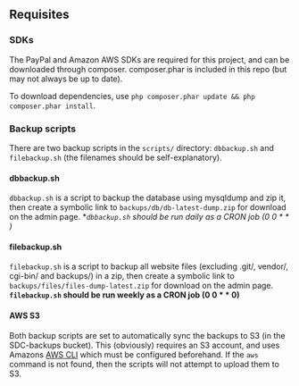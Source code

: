 ## Requisites

### SDKs

The PayPal and Amazon AWS SDKs are required for this project, and can be downloaded through composer. composer.phar is included in this repo (but may not always be up to date).

To download dependencies, use `php composer.phar update && php composer.phar install`.


### Backup scripts

There are two backup scripts in the `scripts/` directory: `dbbackup.sh` and `filebackup.sh` (the filenames should be self-explanatory).

#### dbbackup.sh

`dbbackup.sh` is a script to backup the database using mysqldump and zip it, then create a symbolic link to `backups/db/db-latest-dump.zip` for download on the admin page.
**`dbbackup.sh` should be run daily as a CRON job (0 0 * * *)**

#### filebackup.sh

`filebackup.sh` is a script to backup all website files (excluding .git/, vendor/, cgi-bin/ and backups/) in a zip, then create a symbolic link to `backups/files/files-dump-latest.zip` for download on the admin page.
**`filebackup.sh` should be run weekly as a CRON job (0 0 * * 0)**

#### AWS S3

Both backup scripts are set to automatically sync the backups to S3 (in the SDC-backups bucket). This (obviously) requires an S3 account, and uses Amazons [AWS CLI](https://aws.amazon.com/cli/) which must be configured beforehand.
If the `aws` command is not found, then the scripts will not attempt to upload them to S3.
